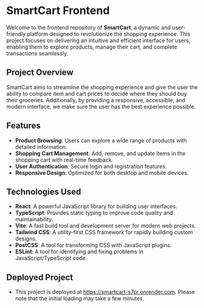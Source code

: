 # SmartCart Frontend

Welcome to the frontend repository of **SmartCart**, a dynamic and user-friendly platform designed to revolutionize the shopping experience. This project focuses on delivering an intuitive and efficient interface for users, enabling them to explore products, manage their cart, and complete transactions seamlessly.

## Project Overview

SmartCart aims to streamline the shopping experience and give the user the ability to compare item and cart prices to decide where they should buy their groceries. Additionally, by providing a responsive, accessible, and modern interface, we make sure the user has the best experience possible.

## Features

- **Product Browsing**: Users can explore a wide range of products with detailed information.
- **Shopping Cart Management**: Add, remove, and update items in the shopping cart with real-time feedback.
- **User Authentication**: Secure login and registration features.
- **Responsive Design**: Optimized for both desktop and mobile devices.

## Technologies Used

- **React**: A powerful JavaScript library for building user interfaces.
- **TypeScript**: Provides static typing to improve code quality and maintainability.
- **Vite**: A fast build tool and development server for modern web projects.
- **Tailwind CSS**: A utility-first CSS framework for rapidly building custom designs.
- **PostCSS**: A tool for transforming CSS with JavaScript plugins.
- **ESLint**: A tool for identifying and fixing problems in JavaScript/TypeScript code.

## Deployed Project

- This project is deployed at https://smartcart-s7pr.onrender.com. Please note that the initial loading may take a few minutes.
